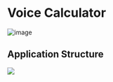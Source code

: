 # Voice Calculator

![image](https://github.com/zhuangliulz/resume-zhuangliu/blob/master/pooh.gif)

## Application Structure

![](https://ws4.sinaimg.cn/large/006tKfTcgy1fsgljuruktj31kw0lu787.jpg)
